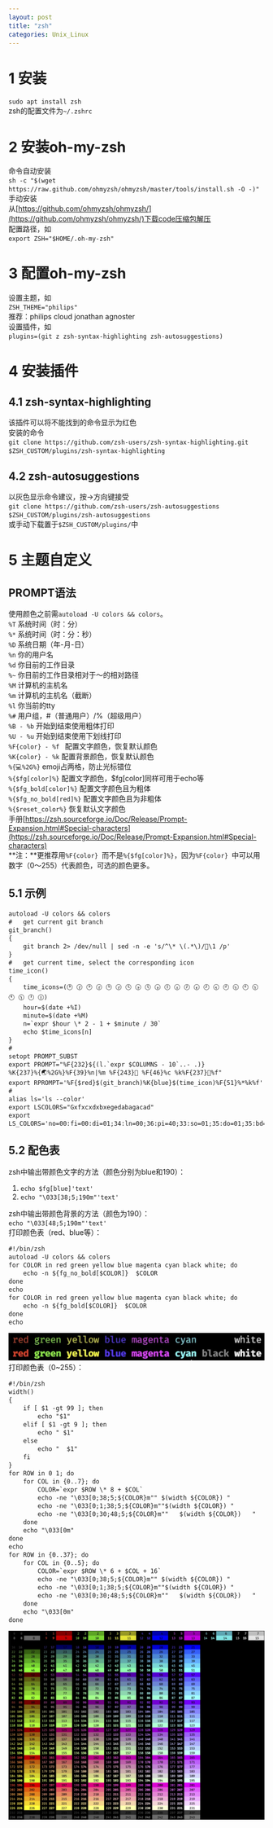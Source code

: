 ```yaml
---
layout: post
title: "zsh"
categories: Unix_Linux
---
```


# 1 安装
`sudo apt install zsh`<br />zsh的配置文件为`~/.zshrc`
# 2 安装oh-my-zsh
命令自动安装 <br />`sh -c "$(wget https://raw.github.com/ohmyzsh/ohmyzsh/master/tools/install.sh -O -)"`<br />手动安装<br />从[https://github.com/ohmyzsh/ohmyzsh/](https://github.com/ohmyzsh/ohmyzsh/)下载code压缩包解压<br />配置路径，如<br />`export ZSH="$HOME/.oh-my-zsh"`

# 3 配置oh-my-zsh
设置主题，如<br />`ZSH_THEME="philips"`<br />推荐：philips cloud jonathan agnoster<br />设置插件，如<br />`plugins=(git z zsh-syntax-highlighting zsh-autosuggestions)`
# 4 安装插件
## 4.1 zsh-syntax-highlighting
该插件可以将不能找到的命令显示为红色<br />安装的命令<br />`git clone https://github.com/zsh-users/zsh-syntax-highlighting.git $ZSH_CUSTOM/plugins/zsh-syntax-highlighting`
## 4.2 zsh-autosuggestions
以灰色显示命令建议，按→方向键接受<br />`git clone https://github.com/zsh-users/zsh-autosuggestions $ZSH_CUSTOM/plugins/zsh-autosuggestions`<br />或手动下载置于`$ZSH_CUSTOM/plugins/`中
# 5 主题自定义
## PROMPT语法
 使用颜色之前需`autoload -U colors && colors`。<br />`%T`						系统时间（时：分）<br />`%*`						系统时间（时：分：秒）<br />`%D`						系统日期（年-月-日）<br />`%n`						你的用户名<br />`%d`						你目前的工作目录<br />`%~`						你目前的工作目录相对于～的相对路径<br />`%M`						计算机的主机名<br />`%m`						计算机的主机名（截断）<br />`%l`						你当前的tty<br />`%#`						用户组，#（普通用户）/%（超级用户）<br />`%B - %b`				开始到结束使用粗体打印<br />`%U - %u`				开始到结束使用下划线打印<br />`%F{color} - %f `			配置文字颜色，恢复默认颜色<br />`%K{color} - %k`			配置背景颜色，恢复默认颜色<br />`%{💻%2G%}`				emoji占两格，防止光标错位<br />`%{$fg[color]%}`			配置文字颜色，$fg[color]同样可用于echo等<br />`%{$fg_bold[color]%}`		配置文字颜色且为粗体<br />`%{$fg_no_bold[red]%}`		配置文字颜色且为非粗体<br />`%{$reset_color%}`		恢复默认文字颜色<br />手册[https://zsh.sourceforge.io/Doc/Release/Prompt-Expansion.html#Special-characters](https://zsh.sourceforge.io/Doc/Release/Prompt-Expansion.html#Special-characters)<br />**注：**更推荐用`%F{color} `而不是`%{$fg[color]%}`，因为`%F{color} `中可以用数字（0～255）代表颜色，可选的颜色更多。
## 5.1 示例
```shell
autoload -U colors && colors
#   get current git branch
git_branch()
{
    git branch 2> /dev/null | sed -n -e 's/^\* \(.*\)/🚀\1 /p'
}
#   get current time, select the corresponding icon
time_icon()
{
    time_icons=(🕐 🕜 🕑 🕝 🕒 🕞 🕓 🕟 🕔 🕠 🕕 🕡 🕖 🕢 🕗 🕣 🕘 🕤 🕙 🕥 🕚 🕦 🕛 🕧)
    hour=$(date +%I)
    minute=$(date +%M)
    n=`expr $hour \* 2 - 1 + $minute / 30`
    echo $time_icons[n]
}
#
setopt PROMPT_SUBST
export PROMPT="%F{232}${(l.`expr $COLUMNS - 10`..- .)}
%K{237}%{🌏%2G%}%F{39}%n|%m %F{243} %F{46}%c %k%F{237}%f"
export RPROMPT='%F{$red}$(git_branch)%K{blue}$(time_icon)%F{51}%*%k%f'
#
alias ls='ls --color'
export LSCOLORS="Gxfxcxdxbxegedabagacad"
export LS_COLORS='no=00:fi=00:di=01;34:ln=00;36:pi=40;33:so=01;35:do=01;35:bd=40;33;01:cd=40;33;01:or=41;33;01:ex=00;32:*.cmd=00;32:*.exe=01;32:*.com=01;32:*.bat=01;32:*.btm=01;32:*.dll=01;32:*.tar=00;31:*.tbz=00;31:*.tgz=00;31:*.rpm=00;31:*.deb=00;31:*.arj=00;31:*.taz=00;31:*.lzh=00;31:*.lzma=00;31:*.zip=00;31:*.zoo=00;31:*.z=00;31:*.Z=00;31:*.gz=00;31:*.bz2=00;31:*.tb2=00;31:*.tz2=00;31:*.tbz2=00;31:*.avi=01;35:*.bmp=01;35:*.fli=01;35:*.gif=01;35:*.jpg=01;35:*.jpeg=01;35:*.mng=01;35:*.mov=01;35:*.mpg=01;35:*.pcx=01;35:*.pbm=01;35:*.pgm=01;35:*.png=01;35:*.ppm=01;35:*.tga=01;35:*.tif=01;35:*.xbm=01;35:*.xpm=01;35:*.dl=01;35:*.gl=01;35:*.wmv=01;35:*.aiff=00;32:*.au=00;32:*.mid=00;32:*.mp3=00;32:*.ogg=00;32:*.voc=00;32:*.wav=00;32:*.patch=00;34:*.o=00;32:*.so=01;35:*.ko=01;31:*.la=00;33'

```
## 5.2 配色表
zsh中输出带颜色文字的方法（颜色分别为blue和190）：

1. `echo $fg[blue]'text'`
2. `echo "\033[38;5;190m"'text'`

zsh中输出带颜色背景的方法（颜色为190）：<br />`echo "\033[48;5;190m"'text'`<br />打印颜色表（red、blue等）：
```shell
#!/bin/zsh
autoload -U colors && colors
for COLOR in red green yellow blue magenta cyan black white; do
    echo -n ${fg_no_bold[$COLOR]}  $COLOR
done
echo
for COLOR in red green yellow blue magenta cyan black white; do
    echo -n ${fg_bold[$COLOR]}  $COLOR
done
echo
```
![image.png](/assets/png/2024-04-24-zsh-1.png)<br />打印颜色表（0~255）：
```shell
#!/bin/zsh
width()
{
    if [ $1 -gt 99 ]; then
        echo "$1"
    elif [ $1 -gt 9 ]; then
        echo " $1"
    else
        echo "  $1"
    fi
}
for ROW in 0 1; do
    for COL in {0..7}; do
        COLOR=`expr $ROW \* 8 + $COL`
        echo -ne "\033[0;38;5;${COLOR}m"" $(width ${COLOR}) "
        echo -ne "\033[0;1;38;5;${COLOR}m""$(width ${COLOR}) "
        echo -ne "\033[0;30;48;5;${COLOR}m""   $(width ${COLOR})   "
    done
    echo "\033[0m"
done
echo
for ROW in {0..37}; do
    for COL in {0..5}; do
        COLOR=`expr $ROW \* 6 + $COL + 16`
        echo -ne "\033[0;38;5;${COLOR}m"" $(width ${COLOR}) "
        echo -ne "\033[0;1;38;5;${COLOR}m""$(width ${COLOR}) "
        echo -ne "\033[0;30;48;5;${COLOR}m""   $(width ${COLOR})   "
    done
    echo "\033[0m"
done
```
![image.png](/assets/png/2024-04-24-zsh-2.png)

